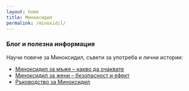 ```yaml
---
layout: home
title: Миноксидил
permalink: /minoxidil/
---
```


### Блог и полезна информация

Научи повече за Миноксидил, съвети за употреба и лични истории:  

- [Миноксидил за мъже – какво да очаквате](/minoxidilbg/minoxidil-za-mazhe/)  
- [Миноксидил за жени – безопасност и ефект](/2025-08-25-minoxidil-za-zheni.markdown/)   
- [Ръководство за Миноксидил](/minoxidilbg/2025-08-25-rukovodstvo-minoxidil.md/)
